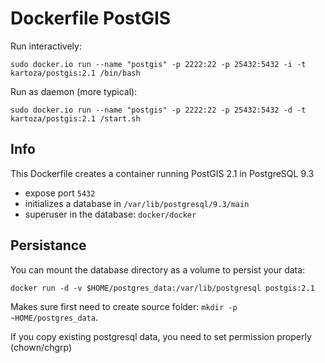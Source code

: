 # Dockerfile PostGIS

Run interactively:

```
sudo docker.io run --name "postgis" -p 2222:22 -p 25432:5432 -i -t kartoza/postgis:2.1 /bin/bash
```

Run as daemon (more typical):

```
sudo docker.io run --name "postgis" -p 2222:22 -p 25432:5432 -d -t kartoza/postgis:2.1 /start.sh
```

## Info

This Dockerfile creates a container running PostGIS 2.1 in PostgreSQL 9.3

- expose port `5432`
- initializes a database in `/var/lib/postgresql/9.3/main`
- superuser in the database: `docker/docker`


## Persistance

You can mount the database directory as a volume to persist your data:

`docker run -d -v $HOME/postgres_data:/var/lib/postgresql postgis:2.1`

Makes sure first need to create source folder: `mkdir -p ~HOME/postgres_data`.

If you copy existing postgresql data, you need to set permission properly (chown/chgrp)

